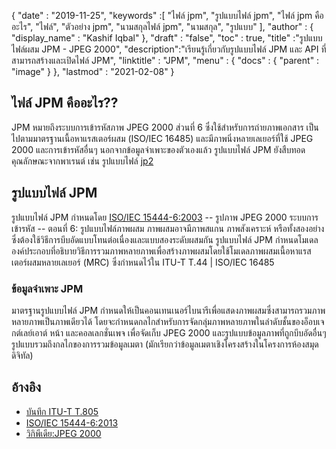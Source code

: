 {
  "date" : "2019-11-25",
  "keywords" :[ "ไฟล์ jpm", "รูปแบบไฟล์ jpm", "ไฟล์ jpm คืออะไร", "ไฟล์", "ตัวอย่าง jpm", "นามสกุลไฟล์ jpm", "นามสกุล", "รูปแบบ" ],
  "author" : {
    "display_name" : "Kashif Iqbal"
},
  "draft" : "false",
  "toc" : true,
  "title" :"รูปแบบไฟล์ผสม JPM - JPEG 2000",
  "description":"เรียนรู้เกี่ยวกับรูปแบบไฟล์ JPM และ API ที่สามารถสร้างและเปิดไฟล์ JPM",
  "linktitle" : "JPM",
  "menu" : {
    "docs" : {
      "parent" : "image"
}
},
  "lastmod" : "2021-02-08"
}

## ไฟล์ JPM คืออะไร??

JPM หมายถึงระบบการเข้ารหัสภาพ JPEG 2000 ส่วนที่ 6 ซึ่งใช้สำหรับการถ่ายภาพเอกสาร เป็นไปตามมาตรฐานเนื้อหาแรสเตอร์ผสม (ISO/IEC 16485) และมีภาพนิ่งหลายเลเยอร์ที่ใช้ JPEG 2000 และการเข้ารหัสอื่นๆ นอกจากข้อมูลจำเพาะของตัวเองแล้ว รูปแบบไฟล์ JPM ยังสืบทอดคุณลักษณะจากพาเรนต์ เช่น รูปแบบไฟล์ [jp2](/th/image/jp2/)

## รูปแบบไฟล์ JPM

รูปแบบไฟล์ JPM กำหนดโดย [ISO/IEC 15444-6:2003](https://www.iso.org/standard/61124.html) -- รูปภาพ JPEG 2000 ระบบการเข้ารหัส -- ตอนที่ 6: รูปแบบไฟล์ภาพผสม ภาพผสมอาจมีภาพสแกน ภาพสังเคราะห์ หรือทั้งสองอย่าง ซึ่งต้องใช้วิธีการบีบอัดแบบโทนต่อเนื่องและแบบสองระดับผสมกัน รูปแบบไฟล์ JPM กำหนดโมเดลองค์ประกอบที่อธิบายวิธีการรวมภาพหลายภาพเพื่อสร้างภาพผสมโดยใช้โมเดลภาพผสมเนื้อหาแรสเตอร์ผสมหลายเลเยอร์ (MRC) ซึ่งกำหนดไว้ใน ITU-T T.44 | ISO/IEC 16485

### ข้อมูลจำเพาะ JPM
มาตรฐานรูปแบบไฟล์ JPM กำหนดให้เป็นคอนเทนเนอร์ไบนารีเพื่อแสดงภาพผสมซึ่งสามารถรวมภาพหลายภาพเป็นภาพเดียวได้ โดยจะกำหนดกลไกสำหรับการจัดกลุ่มภาพหลายภาพในลำดับชั้นของอ็อบเจกต์เลย์เอาต์ หน้า และคอลเลกชั่นเพจ เพื่อจัดเก็บ JPEG 2000 และรูปแบบข้อมูลภาพที่ถูกบีบอัดอื่นๆ รูปแบบรวมถึงกลไกของการรวมข้อมูลเมตา (มักเรียกว่าข้อมูลเมตาเชิงโครงสร้างในโครงการห้องสมุดดิจิทัล)

## อ้างอิง

* [บันทึก ITU-T T.805](http://www.itu.int/rec/T-REC-T.805/th)
* [ISO/IEC 15444-6:2013](https://www.iso.org/standard/61124.html)
* [วิกิพีเดีย:JPEG 2000](https://en.wikipedia.org/wiki/JPEG_2000)

